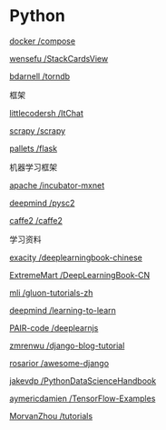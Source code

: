 # Python

[docker /compose](https://github.com/docker/compose)

[wensefu /StackCardsView](https://github.com/wensefu/StackCardsView)

[bdarnell /torndb](https://github.com/bdarnell/torndb)

框架

[littlecodersh /ItChat](#)

[scrapy /scrapy](https://github.com/scrapy/scrapy)

[pallets /flask](https://github.com/pallets/flask)

机器学习框架

[apache /incubator-mxnet](#)

[deepmind /pysc2](#)

[caffe2 /caffe2](https://github.com/caffe2/caffe2)

学习资料

[exacity /deeplearningbook-chinese](#)

[ExtremeMart /DeepLearningBook-CN](#)

[mli /gluon-tutorials-zh](https://github.com/mli/gluon-tutorials-zh)

[deepmind /learning-to-learn](https://github.com/deepmind/learning-to-learn)

[PAIR-code /deeplearnjs](https://github.com/PAIR-code/deeplearnjs)

[zmrenwu /django-blog-tutorial](https://github.com/zmrenwu/django-blog-tutorial)

[rosarior /awesome-django](https://github.com/rosarior/awesome-django)

[jakevdp /PythonDataScienceHandbook](https://github.com/jakevdp/PythonDataScienceHandbook)

[aymericdamien /TensorFlow-Examples](https://github.com/aymericdamien/TensorFlow-Examples)

[MorvanZhou /tutorials](https://github.com/MorvanZhou/tutorials)

